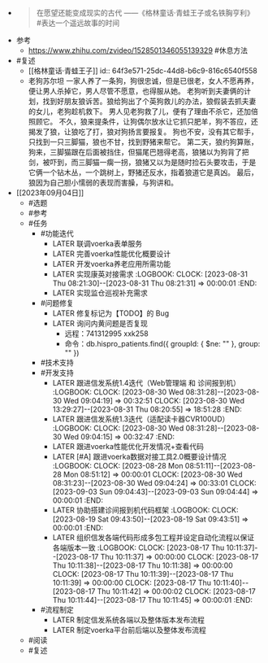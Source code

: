 - >在愿望还能变成现实的古代
  >        ——《格林童话·青蛙王子或名铁胸亨利》 
  #表达一个遥远故事的时间
- 参考
	- https://www.zhihu.com/zvideo/1528501346055139329 #休息方法
- #复述
	- [[格林童话·青蛙王子]]
	  id:: 64f3e571-25dc-44d8-b6c9-816c6540f558
	- 老狗苏尔坦
	  一家人养了一条狗，狗很忠诚，但是已很老，女人不愿再养，便让男人杀掉它，男人尽管不愿意，也得服从她。
	  老狗听到夫妻俩的计划，找到好朋友狼诉苦。狼给狗出了个英狗救儿的办法，狼假装去抓夫妻的女儿，老狗趁机救下。
	  男人见老狗救了儿，便有了理由不杀它，还加倍照顾它。
	  不久，狼来提条件，让狗偶尔放水让它抓只肥羊，狗不答应，还揭发了狼，让狼吃了打，狼对狗扬言要报复。
	  狗也不安，没有其它帮手，只找到一只三脚猫，狼也不甘，找到野猪来帮它。
	  第二天，狼约狗算账，狗来，三脚猫跟在后面被挡住，但猫尾巴翘得老高，狼猪以为狗背了把剑，被吓到，而三脚猫一瘸一拐，狼猪又以为是随时捡石头要攻击，于是它俩一个钻木丛，一个跳树上，野猪还反水，指着狼道它是真凶。
	  最后，狼因为自己胆小懦弱的表现而害臊，与狗讲和。
- [[2023年09月04日]]
	- #选题
	- #参考
	- #任务
		- #功能迭代
			- LATER 联调voerka表单服务
			- LATER 完善voerka性能优化概要设计
			- LATER 开发voerka养老应用所需功能
			- LATER 实现康英对接需求
			  :LOGBOOK:
			  CLOCK: [2023-08-31 Thu 08:21:30]--[2023-08-31 Thu 08:21:31] =>  00:00:01
			  :END:
			- LATER 实现监仓巡视补充需求
		- #问题修复
			- LATER 修复标记为【TODO】的 Bug
			- LATER 询问内黄问题是否复现
				- 远程：741312995 xxk258
				- 命令：db.hispro_patients.find({ groupId: { $ne: "" }, group: "" })
		- #技术支持
		- #开发支持
			- LATER 跟进信发系统1.4迭代（Web管理端 和 诊间报到机）
			  :LOGBOOK:
			  CLOCK: [2023-08-30 Wed 08:31:28]--[2023-08-30 Wed 09:04:19] =>  00:32:51
			  CLOCK: [2023-08-30 Wed 13:29:27]--[2023-08-31 Thu 08:20:55] =>  18:51:28
			  :END:
			- LATER 跟进信发系统1.3迭代（适配读卡器CVR100UD）
			  :LOGBOOK:
			  CLOCK: [2023-08-30 Wed 08:31:28]--[2023-08-30 Wed 09:04:15] =>  00:32:47
			  :END:
			- LATER 跟进voerka性能优化开发情况+查看代码
			- LATER [#A] 跟进voerka数据对接工具2.0概要设计情况
			  :LOGBOOK:
			  CLOCK: [2023-08-28 Mon 08:51:11]--[2023-08-28 Mon 08:51:12] =>  00:00:01
			  CLOCK: [2023-08-30 Wed 08:31:23]--[2023-08-30 Wed 09:04:24] =>  00:33:01
			  CLOCK: [2023-09-03 Sun 09:04:43]--[2023-09-03 Sun 09:04:44] =>  00:00:01
			  :END:
			- LATER 协助搭建诊间报到机代码框架
			  :LOGBOOK:
			  CLOCK: [2023-08-19 Sat 09:43:50]--[2023-08-19 Sat 09:43:51] =>  00:00:01
			  :END:
			- LATER 组织信发各端代码形成多包工程并设定自动化流程以保证各端版本一致
			  :LOGBOOK:
			  CLOCK: [2023-08-17 Thu 10:11:37]--[2023-08-17 Thu 10:11:37] =>  00:00:00
			  CLOCK: [2023-08-17 Thu 10:11:38]--[2023-08-17 Thu 10:11:38] =>  00:00:00
			  CLOCK: [2023-08-17 Thu 10:11:39]--[2023-08-17 Thu 10:11:39] =>  00:00:00
			  CLOCK: [2023-08-17 Thu 10:11:40]--[2023-08-17 Thu 10:11:42] =>  00:00:02
			  CLOCK: [2023-08-17 Thu 10:11:44]--[2023-08-17 Thu 10:11:45] =>  00:00:01
			  :END:
		- #流程制定
			- LATER 制定信发系统各端以及整体版本发布流程
			- LATER 制定voerka平台前后端以及整体发布流程
	- #阅读
	- #复述